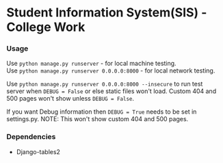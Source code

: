 # Student Information System(SIS) - College Work

###     Usage

Use `python manage.py runserver` - for local machine testing.       
Use `python manage.py runserver 0.0.0.0:8000` - for local network testing.      


Use `python manage.py runserver 0.0.0.0:8000 --insecure` to run test server when
`DEBUG = False` or else static files won't load. Custom 404 and 500 pages won't
show unless `DEBUG = False`.


If you want Debug information then `DEBUG = True` needs to be set in settings.py.
NOTE: This won't show custom 404 and 500 pages.

### Dependencies

*   Django-tables2
